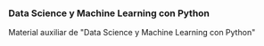 ### Data Science y Machine Learning con Python


Material auxiliar de "Data Science y Machine Learning con Python"
